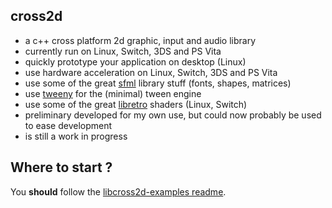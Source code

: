 cross2d
-------

- a c++ cross platform 2d graphic, input and audio library
- currently run on Linux, Switch, 3DS and PS Vita
- quickly prototype your application on desktop (Linux)
- use hardware acceleration on Linux, Switch, 3DS and PS Vita
- use some of the great [sfml](https://www.sfml-dev.org/) library stuff (fonts, shapes, matrices) 
- use [tweeny](https://github.com/mobius3/tweeny) for the (minimal) tween engine
- use some of the great [libretro](https://github.com/libretro/glsl-shaders) shaders (Linux, Switch)
- preliminary developed for my own use, but could now probably be used to ease development 
- is still a work in progress

Where to start ?
----------------
You **should** follow the [libcross2d-examples readme](https://github.com/Cpasjuste/libcross2d-examples/blob/master/README.md).

